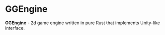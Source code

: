 # GGEngine

**GGEngine** - 2d game engine written in pure Rust that implements Unity-like interface.
